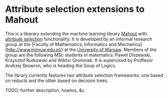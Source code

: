 # Attribute selection extensions to Mahout

This is a libarary extending the machine learning library [Mahout](http://mahout.apache.org/) with 
[attribute selection](http://en.wikipedia.org/wiki/Feature_selection) functionality. It is developed by
an informal research group at the [Faculty of Mathematics, Informatics and Mechanics]
(http://www.mimuw.edu.pl/) at the [University of Warsaw](http://www.uw.edu.pl/). Members of the group are
the following MSc students in matematics: Paweł Olszewski, Krzysztof Rutkowski and Wiktor Gromniak. It is
supervised by Proffesor Andrzej Skowron, who is heading the Goup of Logics.

The library currently features two attribute selection frameworks: one based on reducts and the other
based on decision trees.

TODO: further description, howtos, &c.
